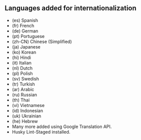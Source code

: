 ## Languages added for internationalization

- (es) Spanish
- (fr) French
- (de) German
- (pt) Portuguese
- (zh-CN) Chinese (Simplified)
- (ja) Japanese
- (ko) Korean
- (hi) Hindi
- (it) Italian
- (nl) Dutch
- (pl) Polish
- (sv) Swedish
- (tr) Turkish
- (ar) Arabic
- (ru) Russian
- (th) Thai
- (vi) Vietnamese
- (id) Indonesian
- (uk) Ukrainian
- (he) Hebrew
- Many more added using Google Translation API.
- Husky Lint-Staged installed.
